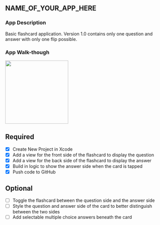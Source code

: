 ## NAME_OF_YOUR_APP_HERE

### App Description
Basic flashcard application. Version 1.0 contains only one question and answer with only one flip possible.

### App Walk-though

<img src="http://recordit.co/fvKp7MZLhX" width=200><br>

## Required
- [x] Create New Project in Xcode
- [x] Add a view for the front side of the flashcard to display the question
- [x] Add a view for the back side of the flashcard to display the answer
- [x] Build in logic to show the answer side when the card is tapped
- [x] Push code to GitHub
## Optional
- [ ] Toggle the flashcard between the question side and the answer side
- [ ] Style the question and answer side of the card to better distinguish between the two sides
- [ ] Add selectable multiple choice answers beneath the card
